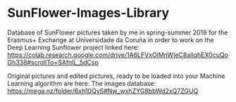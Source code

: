 # SunFlower-Images-Library
Database of SunFlower pictures taken by me in spring-summer 2019 for the Erasmus+ Exchange at Universidade da Coruña in order to work on the Deep Learning Sunflower project linked here: https://colab.research.google.com/drive/1A6LFVxOlMnWIeC8alIqhEX0cuQoGh338#scrollTo=SAfnlL_5dCsp

Original pictures and edited pictures, ready to be loaded into your Machine Learning algorithm are here:
The images database: https://mega.nz/folder/6xh10QyS#Nw_wxhZYG8bbWd2xQ7ZGUQ
